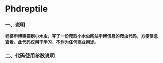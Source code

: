# Phdreptile

### 一、说明

**老婆申博需要刷小木虫，写了一份爬取小木虫网站申博信息的爬虫代码，方便信息查看。此代码仅用于学习，不作为任何商业用途。**

### 二、代码使用参数说明
